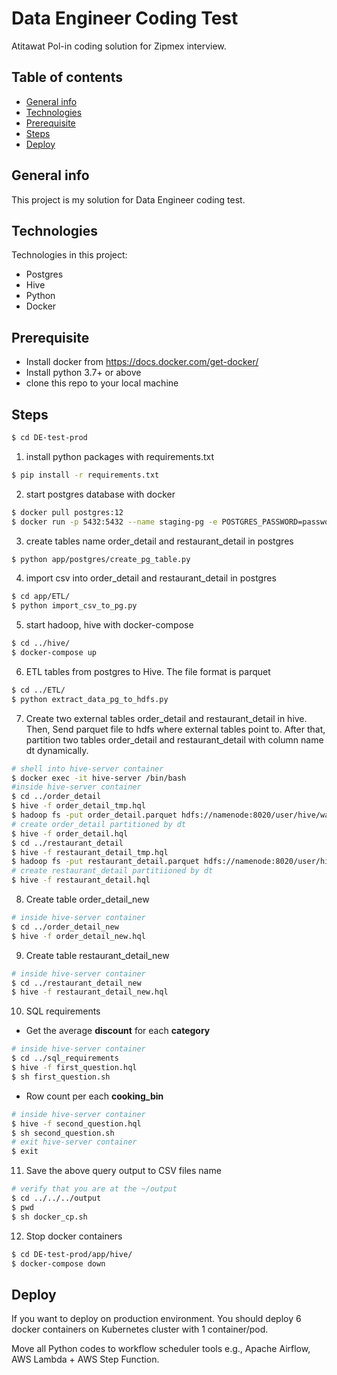 # Data Engineer Coding Test

Atitawat Pol-in coding solution for Zipmex interview.

## Table of contents

* [General info](#general-info)
* [Technologies](#technologies)
* [Prerequisite](#prerequisite)
* [Steps](#steps)
* [Deploy](#deploy)

## General info

This project is my solution for Data Engineer coding test.

## Technologies
Technologies in this project:
* Postgres
* Hive
* Python
* Docker

## Prerequisite
* Install docker from https://docs.docker.com/get-docker/
* Install python 3.7+ or above
* clone this repo to your local machine

## Steps
```bash
$ cd DE-test-prod
```
1. install python packages with requirements.txt
```bash
$ pip install -r requirements.txt
```
2. start postgres database with docker
```bash
$ docker pull postgres:12
$ docker run -p 5432:5432 --name staging-pg -e POSTGRES_PASSWORD=password -e POSTGRES_DB=zipmex -d postgres:12
```
3. create tables name order_detail and restaurant_detail in postgres
```bash
$ python app/postgres/create_pg_table.py
```
4. import csv into order_detail and restaurant_detail in postgres
```bash
$ cd app/ETL/
$ python import_csv_to_pg.py
```
5. start hadoop, hive with docker-compose
```bash
$ cd ../hive/
$ docker-compose up
```
6. ETL tables from postgres to Hive. The file format is parquet
```bash
$ cd ../ETL/
$ python extract_data_pg_to_hdfs.py
```
7. Create two external tables order_detail and restaurant_detail in hive. Then, Send parquet file to hdfs where external tables point to. After that, partition two tables order_detail and restaurant_detail with column name dt dynamically.
```bash
# shell into hive-server container
$ docker exec -it hive-server /bin/bash
#inside hive-server container
$ cd ../order_detail
$ hive -f order_detail_tmp.hql
$ hadoop fs -put order_detail.parquet hdfs://namenode:8020/user/hive/warehouse/order_detail_tmp
# create order_detail partitioned by dt
$ hive -f order_detail.hql
$ cd ../restaurant_detail
$ hive -f restaurant_detail_tmp.hql
$ hadoop fs -put restaurant_detail.parquet hdfs://namenode:8020/user/hive/warehouse/restaurant_detail_tmp
# create restaurant_detail partitiioned by dt
$ hive -f restaurant_detail.hql
```
8. Create table order_detail_new
```bash
# inside hive-server container
$ cd ../order_detail_new
$ hive -f order_detail_new.hql
```
9. Create table restaurant_detail_new
```bash
# inside hive-server container
$ cd ../restaurant_detail_new
$ hive -f restaurant_detail_new.hql
```
10. SQL requirements
* Get the average __discount__ for each __category__
```bash
# inside hive-server container
$ cd ../sql_requirements
$ hive -f first_question.hql
$ sh first_question.sh
```
* Row count per each __cooking_bin__
```bash
# inside hive-server container
$ hive -f second_question.hql
$ sh second_question.sh
# exit hive-server container
$ exit
```
11. Save the above query output to CSV files name
```bash
# verify that you are at the ~/output
$ cd ../../../output
$ pwd
$ sh docker_cp.sh
```
12. Stop docker containers
```bash
$ cd DE-test-prod/app/hive/
$ docker-compose down
```

## Deploy
If you want to deploy on production environment. You should deploy 6 docker containers on Kubernetes cluster with 1 container/pod.

Move all Python codes to workflow scheduler tools e.g., Apache Airflow, AWS Lambda + AWS Step Function.